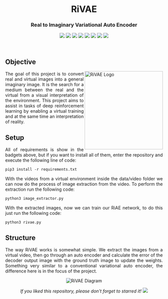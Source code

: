 <h1 align="center">RiVAE</h1>
<h3 align="center">Real to Imaginary Variational Auto Encoder</h3>

<p align="center"> 
  <img src="https://img.shields.io/badge/PyTorch-v1.7.0-blue"/>
  <img src="https://img.shields.io/badge/Torchvision-v0.8.1-blue"/>
  <img src="https://img.shields.io/badge/OpenCV-v4.4.0.46-blue"/>
  <img src="https://img.shields.io/badge/Pillow-v7.2.0-blue"/>
  <img src="https://img.shields.io/badge/Matplotlib-v3.3.3-blue"/>
  <img src="https://img.shields.io/badge/Tqdm-v4.49.0-blue"/>
  <img src="https://img.shields.io/badge/Pandas-v1.1.4-blue"/>
  <img src="https://img.shields.io/badge/Numpy-v1.19.2-blue"/>
</p>
<br/>

## Objective
<p align="justify"> 
  <img src="media/rivae_logo.png" alt="RiVAE Logo" align="right" width="250">
  <a>The goal of this project is to convert real and virtual images into a general imaginary image. It is the search for a medium between the real and the virtual from a visual interpretation of the environment. This project aims to assist in tasks of deep reinforcement learning by enabling a virtual training and at the same time an interpretation of reality.</a>  
</p>
  

## Setup
<p align="justify"> 
 <a>All of requirements is show in the badgets above, but if you want to install all of them, enter the repository and execute the following line of code:</a>
</p>

```shell
pip3 install -r requirements.txt
```

<p align="justify"> 
 <a>With the videos from a virtual environment inside the data/video folder we can now do the process of image extraction from the video. To perform the extraction run the following code:</a>
</p>

```shell
python3 image_extractor.py
```

<p align="justify"> 
 <a>With the extracted images, now we can train our RiAE network, to do this just run the following code:</a>
</p>

```shell
python3 rivae.py
```

## Structure
<p align="justify"> 
  The way RiVAE works is somewhat simple. We extract the images from a virtual video, then go through an auto encoder and calculate the error of the decoder output image with the ground truth image to update the weights. Something very similar to a conventional variational auto encoder, the difference here is in the focus of the project.
</p>

<p align="center"> 
  <img src="media/rivae_diagram.png" alt="RiVAE Diagram"/>
</p>  

<p align="center"> 
  <i>If you liked this repository, please don't forget to starred it!</i>
  <img src="https://img.shields.io/github/stars/victorkich/RiVAE?style=social"/>
</p>
